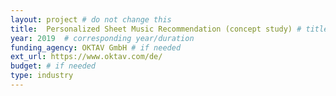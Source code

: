 ```yaml
---
layout: project # do not change this
title: 	Personalized Sheet Music Recommendation (concept study) # title of the project
year: 2019	# corresponding year/duration
funding_agency: OKTAV GmbH # if needed
ext_url: https://www.oktav.com/de/
budget: # if needed
type: industry
---
```


